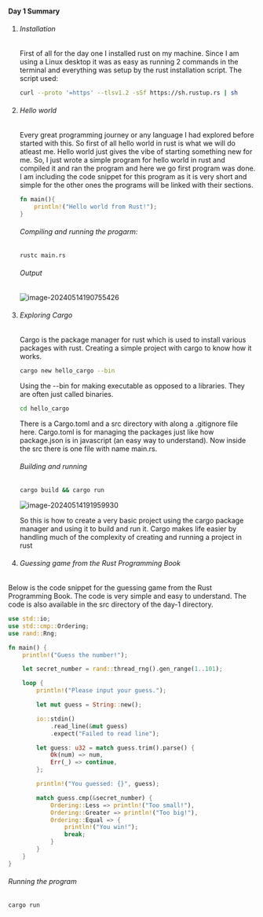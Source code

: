 #### Day 1 Summary

1. ###### Installation

   First of all for the day one I installed rust on my machine. Since I am using a Linux desktop it was as easy as running 2 commands in the terminal and everything was setup by the rust installation script. The script used:

   ```bash
   curl --proto '=https' --tlsv1.2 -sSf https://sh.rustup.rs | sh
   ```

2. ###### Hello world

   Every great programming journey or any language I had explored before started with this. So first of all hello world in rust is what we will do atleast me. Hello world just gives the vibe of starting something new for me. So, I just wrote a simple program for hello world in rust and compiled it and ran the program and here we go first program was done. I am including the code snippet for this program as it is very short and simple for the other ones the programs will be linked with their sections.

   ```rust
   fn main(){
       println!("Hello world from Rust!");
   }
   ```

   ###### Compiling and running the progarm:

   ```bash
   rustc main.rs			
   ```

   ###### Output

   ![image-20240514190755426](/home/tyzrex/.config/Typora/typora-user-images/image-20240514190755426.png)

3. ###### Exploring Cargo

   Cargo is the package manager for rust which is used to install various packages with rust. Creating a simple project with cargo to know how it works. 

   ```bash
   cargo new hello_cargo --bin	
   ```

   Using the --bin for making executable as opposed to a libraries. They are often just called binaries.

   ```bash
   cd hello_cargo
   ```

   There is a Cargo.toml and a src directory with along a .gitignore file here. Cargo.toml is for managing the packages just like how package.json is in javascript (an easy way to understand). Now inside the src there is one file with name main.rs.

   ###### Building and running

   ```sh
   cargo build && cargo run
   ```

   ![image-20240514191959930](/home/tyzrex/.config/Typora/typora-user-images/image-20240514191959930.png)

   So this is how to create a very basic project using the cargo package manager and using it to build and run it. Cargo makes life easier by handling much of the complexity of creating and running a project in rust

4. ###### Guessing game from the Rust Programming Book

Below is the code snippet for the guessing game from the Rust Programming Book. The code is very simple and easy to understand. The code is also available in the src directory of the day-1 directory.

```rust
use std::io;
use std::cmp::Ordering;
use rand::Rng;

fn main() {
    println!("Guess the number!");

    let secret_number = rand::thread_rng().gen_range(1..101);

    loop {
        println!("Please input your guess.");

        let mut guess = String::new();

        io::stdin()
            .read_line(&mut guess)
            .expect("Failed to read line");

        let guess: u32 = match guess.trim().parse() {
            Ok(num) => num,
            Err(_) => continue,
        };

        println!("You guessed: {}", guess);

        match guess.cmp(&secret_number) {
            Ordering::Less => println!("Too small!"),
            Ordering::Greater => println!("Too big!"),
            Ordering::Equal => {
                println!("You win!");
                break;
            }
        }
    }
}
```

###### Running the program

```bash
cargo run
```



